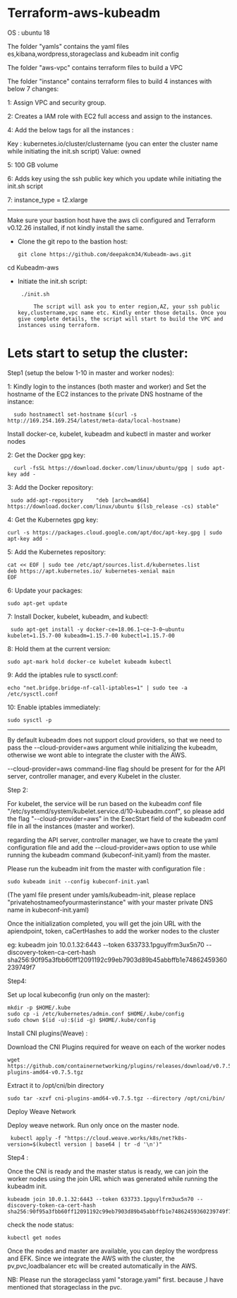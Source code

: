 # Terraform-aws-kubeadm

OS : ubuntu 18

The folder "yamls" contains the yaml files es,kibana,wordpress,storageclass and kubeadm init config

The folder "aws-vpc" contains terraform files to build a VPC

The folder "instance" contains terraform files to build 4 instances with below 7 changes:
 
 1: Assign VPC and security group.
 
 2: Creates a IAM role with EC2 full access and assign to the instances.
 
 4: Add the below tags for all the instances :
 
  Key : kubernetes.io/cluster/clustername (you can enter the cluster name while initiating the init.sh script)
  Value: owned 

  5: 100 GB volume

  6: Adds key using the ssh public key which you update while initiating the init.sh script

  7: instance_type = t2.xlarge

************************************************************************************************************

Make sure your bastion host have the aws cli configured and  Terraform v0.12.26 installed, if not kindly install the same.


* Clone the git repo to the bastion host:

      git clone https://github.com/deepakcm34/Kubeadm-aws.git

cd Kubeadm-aws


* Initiate the init.sh script:

       ./init.sh

           The script will ask you to enter region,AZ, your ssh public key,clustername,vpc name etc. Kindly enter those details. Once you give complete details, the script will start to build the VPC and instances using terraform.


#      Lets start to setup the cluster:


 Step1 (setup the below 1-10 in master and worker nodes):

  1: Kindly login to the instances (both master and worker) and Set the hostname of the EC2 instances to the private DNS hostname of the instance:
 
      sudo hostnamectl set-hostname $(curl -s http://169.254.169.254/latest/meta-data/local-hostname)
 
 Install docker-ce, kubelet, kubeadm and kubectl in master and worker nodes
 
  2: Get the Docker gpg key:

      curl -fsSL https://download.docker.com/linux/ubuntu/gpg | sudo apt-key add -

  3: Add the Docker repository:

     sudo add-apt-repository    "deb [arch=amd64] https://download.docker.com/linux/ubuntu $(lsb_release -cs) stable"
  
  
   4: Get the Kubernetes gpg key:

    curl -s https://packages.cloud.google.com/apt/doc/apt-key.gpg | sudo apt-key add -

   5: Add the Kubernetes repository:

    cat << EOF | sudo tee /etc/apt/sources.list.d/kubernetes.list
    deb https://apt.kubernetes.io/ kubernetes-xenial main
    EOF

   6: Update your packages:

    sudo apt-get update

   7: Install Docker, kubelet, kubeadm, and kubectl:
  
     sudo apt-get install -y docker-ce=18.06.1~ce~3-0~ubuntu kubelet=1.15.7-00 kubeadm=1.15.7-00 kubectl=1.15.7-00

   8: Hold them at the current version:

    sudo apt-mark hold docker-ce kubelet kubeadm kubectl

   9: Add the iptables rule to sysctl.conf:

    echo "net.bridge.bridge-nf-call-iptables=1" | sudo tee -a /etc/sysctl.conf

   10: Enable iptables immediately:

    sudo sysctl -p


---------------------------------------------------------------

By default kubeadm does not support cloud providers, so that we need to pass the --cloud-provider=aws argument while initializing the kubeadm, otherwise we wont able to integrate the cluster with the AWS.

--cloud-provider=aws command-line flag should be present for for the API server, controller manager, and every Kubelet in the cluster.

Step 2:

For kubelet, the service will be run based on the kubeadm conf file "/etc/systemd/system/kubelet.service.d/10-kubeadm.conf", so please add the flag "--cloud-provider=aws" in the ExecStart field of the kubeadm conf file in all the instances (master and worker).

regarding the  API server, controller manager, we have to create the yaml configuration file and add the --cloud-provider=aws option to use while running the kubeadm command (kubeconf-init.yaml) from the master.

Please run the kubeadm init from the master with configuration file : 

    sudo kubeadm init --config kubeconf-init.yaml
    
(The yaml file present under yamls/kubeadm-init, please replace "privatehostnameofyourmasterinstance" with your master private DNS name in kubeconf-init.yaml)

Once the initialization completed, you will get the join URL with the apiendpoint, token,  caCertHashes to add the worker nodes to the cluster

eg:   kubeadm join 10.0.1.32:6443 --token 633733.1pguylfrm3ux5n70 --discovery-token-ca-cert-hash sha256:90f95a3fbb60ff12091192c99eb7903d89b45abbffb1e74862459360239749f7

Step4:


Set up local kubeconfig (run only on the master):

    mkdir -p $HOME/.kube
    sudo cp -i /etc/kubernetes/admin.conf $HOME/.kube/config
    sudo chown $(id -u):$(id -g) $HOME/.kube/config




Install CNI plugins(Weave) :

Download the CNI Plugins required for weave on each of the worker nodes

    wget https://github.com/containernetworking/plugins/releases/download/v0.7.5/cni-plugins-amd64-v0.7.5.tgz

Extract it to /opt/cni/bin directory

    sudo tar -xzvf cni-plugins-amd64-v0.7.5.tgz --directory /opt/cni/bin/

Deploy Weave Network

Deploy weave network. Run only once on the master node.

     kubectl apply -f "https://cloud.weave.works/k8s/net?k8s-version=$(kubectl version | base64 | tr -d '\n')"




Step4 :

Once the CNI is ready and the master status is ready, we can join the worker nodes using the join URL which was generated while running the kubeadm init.

    kubeadm join 10.0.1.32:6443 --token 633733.1pguylfrm3ux5n70 --discovery-token-ca-cert-hash    sha256:90f95a3fbb60ff12091192c99eb7903d89b45abbffb1e74862459360239749f7




check the node status:

    kubectl get nodes


Once the nodes and master are available, you can deploy the wordpress and EFK. Since we integrate the AWS with the cluster, the pv,pvc,loadbalancer etc will be created automatically in the AWS.

NB: Please run the storageclass yaml "storage.yaml" first. because ,I have mentioned that storageclass in the pvc.
